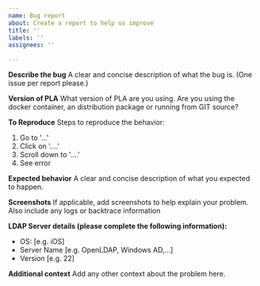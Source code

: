 ```yaml
---
name: Bug report
about: Create a report to help us improve
title: ''
labels: ''
assignees: ''

---
```


**Describe the bug**
A clear and concise description of what the bug is. (One issue per report please.)

**Version of PLA**
What version of PLA are you using. Are you using the docker container, an distribution package or running from GIT source?

**To Reproduce**
Steps to reproduce the behavior:
1. Go to '...'
2. Click on '....'
3. Scroll down to '....'
4. See error

**Expected behavior**
A clear and concise description of what you expected to happen.

**Screenshots**
If applicable, add screenshots to help explain your problem. Also include any logs or backtrace information

**LDAP Server details (please complete the following information):**
 - OS: [e.g. iOS]
 - Server Name [e.g. OpenLDAP, Windows AD,...]
 - Version [e.g. 22]

**Additional context**
Add any other context about the problem here.
